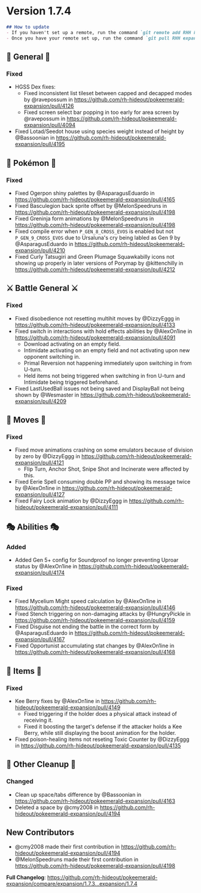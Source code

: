 # Version 1.7.4

```md
## How to update
- If you haven't set up a remote, run the command `git remote add RHH https://github.com/rh-hideout/pokeemerald-expansion`.
- Once you have your remote set up, run the command `git pull RHH expansion/1.Y.Z`.
```

## 🧬 General 🧬
### Fixed
* HGSS Dex fixes:
    * Fixed inconsistent list tileset between capped and decapped modes by @ravepossum in https://github.com/rh-hideout/pokeemerald-expansion/pull/4126
    * Fixed screen select bar popping in too early for area screen by @ravepossum in https://github.com/rh-hideout/pokeemerald-expansion/pull/4094
* Fixed Lotad/Seedot house using species weight instead of height by @Bassoonian in https://github.com/rh-hideout/pokeemerald-expansion/pull/4195

## 🐉 Pokémon 🐉
### Fixed
* Fixed Ogerpon shiny palettes by @AsparagusEduardo in https://github.com/rh-hideout/pokeemerald-expansion/pull/4165
* Fixed Basculegion back sprite offset by @MelonSpeedruns in https://github.com/rh-hideout/pokeemerald-expansion/pull/4198
* Fixed Greninja form animations by @MelonSpeedruns in https://github.com/rh-hideout/pokeemerald-expansion/pull/4198
* Fixed compile error when `P_GEN_8_CROSS_EVOS` is enabled but not `P_GEN_9_CROSS_EVOS` due to Ursaluna's cry being labled as Gen 9 by @AsparagusEduardo in https://github.com/rh-hideout/pokeemerald-expansion/pull/4210
* Fixed Curly Tatsugiri and Green Plumage Squawkabilly icons not showing up properly in later versions of Porymap by @kittenchilly in https://github.com/rh-hideout/pokeemerald-expansion/pull/4212

## ⚔️ Battle General ⚔️ ##
### Fixed
* Fixed disobedience not resetting multihit moves by @DizzyEggg in https://github.com/rh-hideout/pokeemerald-expansion/pull/4133
* Fixed switch in interactions with hold effects abilities by @AlexOn1ine in https://github.com/rh-hideout/pokeemerald-expansion/pull/4091
    * Download activating on an empty field.
    * Intimidate activating on an empty field and not activating upon new opponent switching in.
    * Primal Reversion not happening immediately upon switching in from U-turn.
    * Held items not being triggered when switching in fron U-turn and Intimidate being triggered beforehand.
* Fixed LastUsedBall issues not being saved and DisplayBall not being shown by @Wesmaster in https://github.com/rh-hideout/pokeemerald-expansion/pull/4209

## 🤹 Moves 🤹
### Fixed
* Fixed move animations crashing on some emulators because of division by zero by @DizzyEggg in https://github.com/rh-hideout/pokeemerald-expansion/pull/4121
    * Flip Turn, Anchor Shot, Snipe Shot and Incinerate were affected by this.
* Fixed Eerie Spell consuming double PP and showing its message twice by @AlexOn1ine in https://github.com/rh-hideout/pokeemerald-expansion/pull/4127
* Fixed Fairy Lock animation by @DizzyEggg in https://github.com/rh-hideout/pokeemerald-expansion/pull/4111

## 🎭 Abilities 🎭
### Added
* Added Gen 5+ config for Soundproof no longer preventing Uproar status by @AlexOn1ine in https://github.com/rh-hideout/pokeemerald-expansion/pull/4174
### Fixed
* Fixed Mycelium Might speed calculation by @AlexOn1ine in https://github.com/rh-hideout/pokeemerald-expansion/pull/4146
* Fixed Stench triggering on non-damaging attacks by @HungryPickle in https://github.com/rh-hideout/pokeemerald-expansion/pull/4159
* Fixed Disguise not ending the battle in the correct form by @AsparagusEduardo in https://github.com/rh-hideout/pokeemerald-expansion/pull/4167
* Fixed Opportunist accumulating stat changes by @AlexOn1ine in https://github.com/rh-hideout/pokeemerald-expansion/pull/4168

## 🧶 Items 🧶
### Fixed
* Kee Berry fixes by @AlexOn1ine in https://github.com/rh-hideout/pokeemerald-expansion/pull/4149
    * Fixed triggering if the holder does a physical attack instead of receiving it.
    * Fixed it boosting the target's defense if the attacker holds a Kee Berry, while still displaying the boost animation for the holder.
* Fixed poison-healing items not reseting Toxic Counter by @DizzyEggg in https://github.com/rh-hideout/pokeemerald-expansion/pull/4135

## 🧹 Other Cleanup 🧹
### Changed
* Clean up space/tabs difference by @Bassoonian in https://github.com/rh-hideout/pokeemerald-expansion/pull/4163
* Deleted a space by @cmy2008 in https://github.com/rh-hideout/pokeemerald-expansion/pull/4194

## New Contributors
* @cmy2008 made their first contribution in https://github.com/rh-hideout/pokeemerald-expansion/pull/4194
* @MelonSpeedruns made their first contribution in https://github.com/rh-hideout/pokeemerald-expansion/pull/4198

**Full Changelog**: https://github.com/rh-hideout/pokeemerald-expansion/compare/expansion/1.7.3...expansion/1.7.4

<!--Last PR: 4212-->
